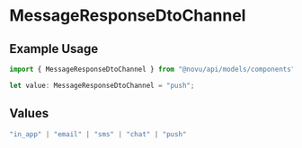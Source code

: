 # MessageResponseDtoChannel

## Example Usage

```typescript
import { MessageResponseDtoChannel } from "@novu/api/models/components";

let value: MessageResponseDtoChannel = "push";
```

## Values

```typescript
"in_app" | "email" | "sms" | "chat" | "push"
```